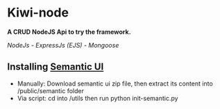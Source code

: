 # Kiwi-node

**A CRUD NodeJS Api to try the framework.**

*NodeJs - ExpressJs (EJS) - Mongoose*


## Installing [Semantic UI](https://semantic-ui.com/)
* Manually: Download semantic ui zip file, then extract its content into /public/semantic folder
* Via script: cd into /utils then run python init-semantic.py

